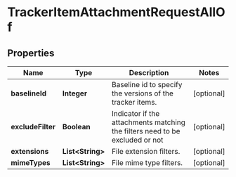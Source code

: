 

# TrackerItemAttachmentRequestAllOf


## Properties

| Name | Type | Description | Notes |
|------------ | ------------- | ------------- | -------------|
|**baselineId** | **Integer** | Baseline id to specify the versions of the tracker items. |  [optional] |
|**excludeFilter** | **Boolean** | Indicator if the attachments matching the filters need to be excluded or not |  [optional] |
|**extensions** | **List&lt;String&gt;** | File extension filters. |  [optional] |
|**mimeTypes** | **List&lt;String&gt;** | File mime type filters. |  [optional] |



